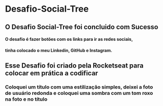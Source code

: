 ﻿# Desafio-Social-Tree

## O Desafio Social-Tree foi concluido com Sucesso

#### O desafio é fazer botões com os links para ir as redes sociais,
#### tinha colocado o meu Linkedin, GitHub e Instagram.

## Esse Desafio foi criado pela Rocketseat para colocar em prática a codificar

### Coloquei um título com uma estilização simples, deixei a foto de usuário redonda e coloquei uma sombra com um tom roxo na foto e no título
